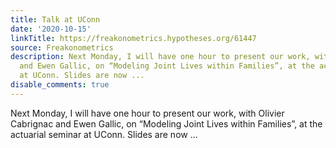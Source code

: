 ```yaml
---
title: Talk at UConn
date: '2020-10-15'
linkTitle: https://freakonometrics.hypotheses.org/61447
source: Freakonometrics
description: Next Monday, I will have one hour to present our work, with Olivier Cabrignac
  and Ewen Gallic, on “Modeling Joint Lives within Families”, at the actuarial seminar
  at UConn. Slides are now ...
disable_comments: true
---
```

Next Monday, I will have one hour to present our work, with Olivier Cabrignac and Ewen Gallic, on “Modeling Joint Lives within Families”, at the actuarial seminar at UConn. Slides are now ...